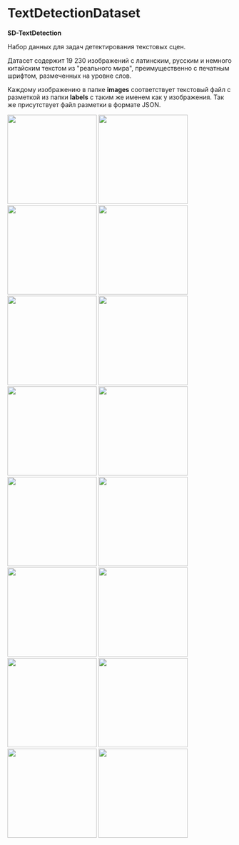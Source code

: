# TextDetectionDataset

<b>SD-TextDetection</b>

Набор данных для задач детектирования текстовых сцен.

Датасет содержит 19 230 изображений с латинским, русским и немного китайским текстом из "реального мира", преимущественно с печатным шрифтом, размеченных на уровне слов.

Каждому изображению в папке <b>images</b> соответствует текстовый файл с разметкой из папки <b>labels</b> с таким же именем как у изображения.
Так же присутствует файл разметки в формате JSON.


<img src="https://user-images.githubusercontent.com/66531939/219589676-8d031575-65b5-4ce6-b71a-8a17ede1a806.jpg" width="200" height="200"> <img src="https://user-images.githubusercontent.com/66531939/219589797-edb2a56b-1861-49d3-ab3c-a060c8ecc590.jpg" width="200" height="200">
<img src="https://user-images.githubusercontent.com/66531939/219590050-81a08444-ad37-4416-8555-dfed7cc82287.jpg" width="200" height="200">
<img src="https://user-images.githubusercontent.com/66531939/219590093-02a61f8f-30f0-4280-bbbd-7e4b4e3b1a3a.jpg" width="200" height="200">
<img src="https://user-images.githubusercontent.com/66531939/219590174-2aebfc5f-3522-41eb-a09d-2bc41d731c4b.jpg" width="200" height="200">
<img src="https://user-images.githubusercontent.com/66531939/219590197-dd34d047-ab55-4eee-bc88-845729be58cc.jpg" width="200" height="200">
<img src="https://user-images.githubusercontent.com/66531939/219590247-78e73e33-7596-4066-8193-686a14209f4a.jpg" width="200" height="200">
<img src="https://user-images.githubusercontent.com/66531939/219590374-210c7abd-8e81-42eb-bc4f-99cca107f713.jpg" width="200" height="200">
<img src="https://user-images.githubusercontent.com/66531939/219590442-3f6afe0f-1fea-4c56-a12d-b74cdba3a957.jpg" width="200" height="200">
<img src="https://user-images.githubusercontent.com/66531939/219590666-05d13c17-2fb6-4d89-9cbb-08ea55a439c9.jpg" width="200" height="200">
<img src="https://user-images.githubusercontent.com/66531939/219590841-c82b32af-0f8f-4fea-b9d8-bef5d720cbcd.jpg" width="200" height="200">
<img src="https://user-images.githubusercontent.com/66531939/219932933-52e8be3d-cd04-4826-abc4-52d88c350b2d.jpg" width="200" height="200">
<img src="https://user-images.githubusercontent.com/66531939/219933017-44ba54f0-4639-48c3-91d6-e9cadb77836d.jpg" width="200" height="200">
<img src="https://user-images.githubusercontent.com/66531939/219933018-2d684f2b-b129-432f-aa2e-c25b573e86b8.jpg" width="200" height="200">
<img src="https://user-images.githubusercontent.com/66531939/219933019-e999af31-7512-45f4-9c64-3fff0da0fd4e.jpg" width="200" height="200">
<img src="https://user-images.githubusercontent.com/66531939/219933020-460d3694-0989-48ad-b5b5-d6cbdce47a9d.jpg" width="200" height="200">
